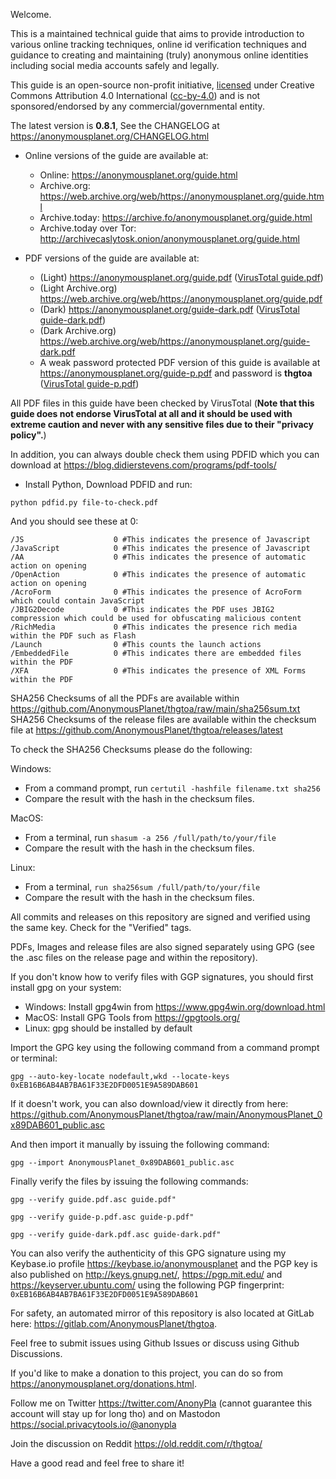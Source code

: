 Welcome.

This is a maintained technical guide that aims to provide introduction to various online tracking techniques, online id verification techniques and guidance to creating and maintaining (truly) anonymous online identities including social media accounts safely and legally.

This guide is an open-source non-profit initiative, [licensed] under Creative Commons Attribution 4.0 International ([cc-by-4.0]) and is not sponsored/endorsed by any commercial/governmental entity.

The latest version is **0.8.1**, See the CHANGELOG at <https://anonymousplanet.org/CHANGELOG.html>

- Online versions of the guide are available at:
	- Online: <https://anonymousplanet.org/guide.html>
	- Archive.org: <https://web.archive.org/web/https://anonymousplanet.org/guide.html>
	- Archive.today: <https://archive.fo/anonymousplanet.org/guide.html>
	- Archive.today over Tor: <http://archivecaslytosk.onion/anonymousplanet.org/guide.html>

- PDF versions of the guide are available at:
	- (Light) <https://anonymousplanet.org/guide.pdf> ([VirusTotal guide.pdf])
	- (Light Archive.org) <https://web.archive.org/web/https://anonymousplanet.org/guide.pdf>
	- (Dark) <https://anonymousplanet.org/guide-dark.pdf> ([VirusTotal guide-dark.pdf])
	- (Dark Archive.org) <https://web.archive.org/web/https://anonymousplanet.org/guide-dark.pdf>
	- A weak password protected PDF version of this guide is available at <https://anonymousplanet.org/guide-p.pdf> and password is **thgtoa** ([VirusTotal guide-p.pdf])

All PDF files in this guide have been checked by VirusTotal (**Note that this guide does not endorse VirusTotal at all and it should be used with extreme caution and never with any sensitive files due to their "privacy policy".**)

In addition, you can always double check them using PDFID which you can download at <https://blog.didierstevens.com/programs/pdf-tools/>

- Install Python, Download PDFID and run:

```python pdfid.py file-to-check.pdf```

And you should see these at 0:

```
/JS                    0 #This indicates the presence of Javascript
/JavaScript            0 #This indicates the presence of Javascript
/AA                    0 #This indicates the presence of automatic action on opening
/OpenAction            0 #This indicates the presence of automatic action on opening
/AcroForm              0 #This indicates the presence of AcroForm which could contain JavaScript
/JBIG2Decode           0 #This indicates the PDF uses JBIG2 compression which could be used for obfuscating malicious content
/RichMedia             0 #This indicates the presence rich media within the PDF such as Flash
/Launch                0 #This counts the launch actions
/EmbeddedFile          0 #This indicates there are embedded files within the PDF
/XFA                   0 #This indicates the presence of XML Forms within the PDF
```

SHA256 Checksums of all the PDFs are available within <https://github.com/AnonymousPlanet/thgtoa/raw/main/sha256sum.txt>
SHA256 Checksums of the release files are available within the checksum file at <https://github.com/AnonymousPlanet/thgtoa/releases/latest>

To check the SHA256 Checksums please do the following:

Windows:
- From a command prompt, run ```certutil -hashfile filename.txt sha256```
- Compare the result with the hash in the checksum files.

MacOS:
- From a terminal, run ```shasum -a 256 /full/path/to/your/file```
- Compare the result with the hash in the checksum files.

Linux: 
- From a terminal, ```run sha256sum /full/path/to/your/file```
- Compare the result with the hash in the checksum files.

All commits and releases on this repository are signed and verified using the same key. Check for the "Verified" tags.

PDFs, Images and release files are also signed separately using GPG (see the .asc files on the release page and within the repository).

If you don't know how to verify files with GGP signatures, you should first install gpg on your system:
- Windows: Install gpg4win from <https://www.gpg4win.org/download.html>
- MacOS: Install GPG Tools from <https://gpgtools.org/>
- Linux: gpg should be installed by default

Import the GPG key using the following command from a command prompt or terminal:

```gpg --auto-key-locate nodefault,wkd --locate-keys 0xEB16B6AB4AB7BA61F33E2DFD0051E9A589DAB601```

If it doesn't work, you can also download/view it directly from here: <https://github.com/AnonymousPlanet/thgtoa/raw/main/AnonymousPlanet_0x89DAB601_public.asc>

And then import it manually by issuing the following command:

```gpg --import AnonymousPlanet_0x89DAB601_public.asc```

Finally verify the files by issuing the following commands: 

```gpg --verify guide.pdf.asc guide.pdf"```

```gpg --verify guide-p.pdf.asc guide-p.pdf"```

```gpg --verify guide-dark.pdf.asc guide-dark.pdf"```

You can also verify the authenticity of this GPG signature using my Keybase.io profile <https://keybase.io/anonymousplanet> and the PGP key is also published on <http://keys.gnupg.net/>, <https://pgp.mit.edu/> and <https://keyserver.ubuntu.com/> using the following PGP fingerprint: ```0xEB16B6AB4AB7BA61F33E2DFD0051E9A589DAB601```

For safety, an automated mirror of this repository is also located at GitLab here: <https://gitlab.com/AnonymousPlanet/thgtoa>.

Feel free to submit issues using Github Issues or discuss using Github Discussions.

If you'd like to make a donation to this project, you can do so from <https://anonymousplanet.org/donations.html>.

Follow me on Twitter <https://twitter.com/AnonyPla> (cannot guarantee this account will stay up for long tho) and on Mastodon <https://social.privacytools.io/@anonypla> 

Join the discussion on Reddit <https://old.reddit.com/r/thgtoa/>

Have a good read and feel free to share it!

[cc-by-4.0]: https://creativecommons.org/licenses/by/4.0/
[licensed]: https://anonymousplanet.org/LICENSE.html
[VirusTotal guide.pdf]: https://www.virustotal.com/gui/file/06a183cfbef8024db8874f6469ca2eb2f336fa856703f2073c3d672f0f831a9e/detection
[VirusTotal guide-dark.pdf]: https://www.virustotal.com/gui/file/115440901e985562b62da9587220b55eee77b332b6ab7c211522739d85f6f104/detection
[VirusTotal guide-p.pdf]: https://www.virustotal.com/gui/file/c2cb50e1a14be3bf3bc25517405c01f24fc4fd58c2c58e31c392595ffee6f40c/detection
